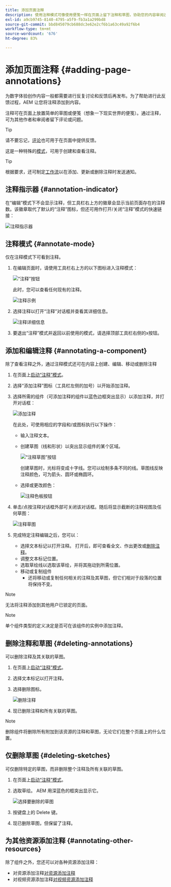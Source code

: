 ```yaml
---
title: 添加页面注释
description: 使用注释模式可像使用便笺一样在页面上留下注释和草图，协助您的内容审阅过程
exl-id: a9cb9745-8140-4795-a5f9-fb3a1a299bd8
source-git-commit: bbd845079cb688dc3e62e2cf6b1a63c49a92f6b4
workflow-type: tm+mt
source-wordcount: '676'
ht-degree: 83%

---
```


# 添加页面注释 {#adding-page-annotations}

为数字体验创作内容一般都需要进行反复讨论和反馈后再发布。为了帮助进行此反馈过程，AEM 让您将注释添加到内容。

注释可在页面上放置简单的草图或便笺（想象一下现实世界的便笺）。通过注释，可为其他作者和审阅者留下评论或问题。

>[!TIP]
>
>请不要忘记，[评论](/help/sites-cloud/authoring/basic-handling.md#timeline)也可用于在页面中提供反馈。

这是一种特殊的[模式](/help/sites-cloud/authoring/page-editor/introduction.md#mode-selector)，可用于创建和查看注释。

>[!TIP]
>
>根据要求，还可制定[工作流](/help/sites-cloud/authoring/workflows/overview.md)以在添加、更新或删除注释时发送通知。

## 注释指示器 {#annotation-indicator}

在“编辑”模式下不会显示注释，但工具栏右上方的徽章会显示当前页面存在的注释数。该徽章取代了默认的“注释”图标，但还可用作打开/关闭“注释”模式的快速链接：

![注释指示器](/help/sites-cloud/authoring/assets/annotation-indicator.png)

## 注释模式 {#annotate-mode}

仅在注释模式下可看到注释。

1. 在编辑页面时，请使用工具栏右上方的以下图标进入注释模式：

   ![“注释”按钮](/help/sites-cloud/authoring/assets/annotations.png)

   此时，您可以查看任何现有的注释。

   ![注释示例](/help/sites-cloud/authoring/assets/annotation-sketches.png)

1. 选择注释以打开“注释”对话框并查看其详细信息。

   ![注释详细信息](/help/sites-cloud/authoring/assets/annotation-adding.png)

1. 要退出“注释”模式并返回以前使用的模式，请选择顶部工具栏右侧的x按钮。

## 添加和编辑注释 {#annotating-a-component}

除了查看注释之外，通过注释模式还可在内容上创建、编辑、移动或删除注释

1. 在页面上[启动“注释”模式](#annotate-mode)。

1. 选择“添加注释”图标（工具栏左侧的加号）以开始添加注释。

1. 选择所需的组件（可添加注释的组件以蓝色边框突出显示）以添加注释，并打开对话框：

   ![添加注释](/help/sites-cloud/authoring/assets/annotation-adding.png)

   在此处，可使用相应的字段和/或图标执行以下操作：

   * 输入注释文本。
   * 创建草图（线和形状）以突出显示组件的某个区域。


     ![“注释草图”按钮](/help/sites-cloud/authoring/assets/annotation-sketch.png)

     创建草图时，光标将变成十字线。您可以绘制多条不同的线。草图线反映注释颜色，可为箭头、圆环或椭圆环。

   * 选择或更改颜色：

     ![注释色板按钮](/help/sites-cloud/authoring/assets/annotation-color-swatch.png)

1. 单击/点按注释对话框外部可关闭该对话框。随后将显示截断的注释视图及任何草图：

   ![注释草图](/help/sites-cloud/authoring/assets/annotation-sketches.png)

1. 完成特定注释编辑之后，您可以：

   * 选择文本标记以打开注释。 打开后，即可查看全文、作出更改或[删除注释](#deleting-annotations)。
   * 调整文本标记位置。
   * 选取草绘线以选取该草绘，并将其拖动到所需位置。
   * 移动或复制组件
      * 还将移动或复制任何相关的注释及其草图，但它们相对于段落的位置将保持不变。


>[!NOTE]
>
>无法将注释添加到其他用户已锁定的页面。

>[!NOTE]
>
>单个组件类型的定义决定是否可在该组件的实例中添加注释。

## 删除注释和草图 {#deleting-annotations}

可以删除注释及其关联的草图。

1. 在页面上[启动“注释”模式](#annotate-mode)。

1. 选择文本标记以打开注释。

1. 选择删除图标。

   ![删除注释](/help/sites-cloud/authoring/assets/annotation-delete.png)

1. 现已删除注释和所有关联的草图。

>[!NOTE]
>
>删除组件将删除所有附加到该资源的注释和草图，无论它们在整个页面上的什么位置。

## 仅删除草图 {#deleting-sketches}

可仅删除特定的草图，而非删除整个注释及所有关联的草图。

1. 在页面上[启动“注释”模式](#annotate-mode)。

1. 选取草绘。 AEM 用深蓝色的框突出显示它。

   ![选择要删除的草图](/help/sites-cloud/authoring/assets/annotation-sketch-delete.png)

1. 按键盘上的 Delete 键。

1. 现已删除草图，但保留了注释。

## 为其他资源添加注释 {#annotating-other-resources}

除了组件之外，您还可以对各种资源添加注释：

* 对资源添加注释[对资源添加注释](/help/assets/manage-digital-assets.md#annotating)
* 对视频资源添加注释[对视频资源添加注释](/help/assets/manage-video-assets.md#annotate-video-assets)

